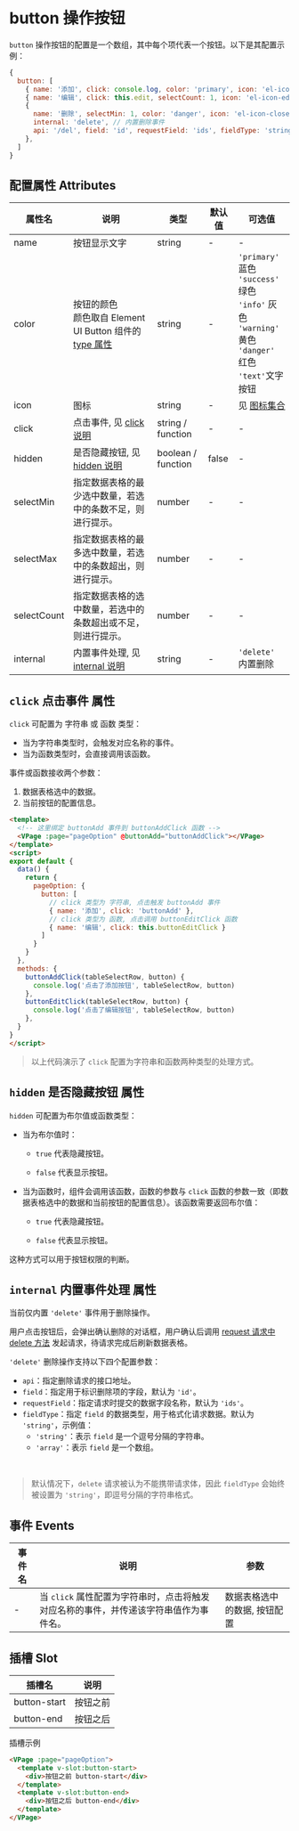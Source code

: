 # button 操作按钮

`button` 操作按钮的配置是一个数组，其中每个项代表一个按钮。以下是其配置示例：

``` js
{
  button: [
    { name: '添加', click: console.log, color: 'primary', icon: 'el-icon-plus' },
    { name: '编辑', click: this.edit, selectCount: 1, icon: 'el-icon-edit' },
    { 
      name: '删除', selectMin: 1, color: 'danger', icon: 'el-icon-close',
      internal: 'delete', // 内置删除事件
      api: '/del', field: 'id', requestField: 'ids', fieldType: 'string'
    },
  ]
}
```



## 配置属性 Attributes

| 属性名      | 说明                                                         | 类型               | 默认值 | 可选值                                                       |
| ----------- | ------------------------------------------------------------ | ------------------ | ------ | ------------------------------------------------------------ |
| name        | 按钮显示文字                                                 | string             | -      | -                                                            |
| color       | 按钮的颜色<br/>颜色取自 Element UI Button 组件的 [type 属性](https://element.eleme.cn/#/zh-CN/component/button#attributes) | string             | -      | `'primary'` 蓝色<br/>`'success'` 绿色<br/>`'info'` 灰色<br/>`'warning'` 黄色<br/>`'danger'` 红色<br/>`'text'`文字按钮 |
| icon        | 图标                                                         | string             | -      | 见 [图标集合](https://element.eleme.cn/#/zh-CN/component/icon#tu-biao-ji-he) |
| click       | 点击事件, 见 [click 说明](#click-点击事件-属性)              | string / function  | -      | -                                                            |
| hidden      | 是否隐藏按钮, 见 [hidden 说明](#hidden-是否隐藏按钮-属性)    | boolean / function | false  | -                                                            |
| selectMin   | 指定数据表格的最少选中数量，若选中的条数不足，则进行提示。   | number             | -      | -                                                            |
| selectMax   | 指定数据表格的最多选中数量，若选中的条数超出，则进行提示。   | number             | -      | -                                                            |
| selectCount | 指定数据表格的选中数量，若选中的条数超出或不足，则进行提示。 | number             | -      | -                                                            |
| internal    | 内置事件处理, 见 [internal 说明](#internal-内置事件处理-属性) | string             | -      | `'delete'` 内置删除                                          |



## `click` 点击事件 属性

`click` 可配置为 字符串 或 函数 类型：

- 当为字符串类型时，会触发对应名称的事件。
- 当为函数类型时，会直接调用该函数。

事件或函数接收两个参数：

1. 数据表格选中的数据。
2. 当前按钮的配置信息。



``` html
<template>
  <!-- 这里绑定 buttonAdd 事件到 buttonAddClick 函数 -->
  <VPage :page="pageOption" @buttonAdd="buttonAddClick"></VPage>
</template>
<script>
export default {
  data() {
    return {
      pageOption: {
        button: [
          // click 类型为 字符串, 点击触发 buttonAdd 事件
          { name: '添加', click: 'buttonAdd' },
          // click 类型为 函数, 点击调用 buttonEditClick 函数
          { name: '编辑', click: this.buttonEditClick }
        ]
      }
    }
  },
  methods: {
    buttonAddClick(tableSelectRow, button) {
      console.log('点击了添加按钮', tableSelectRow, button)
    },
    buttonEditClick(tableSelectRow, button) {
      console.log('点击了编辑按钮', tableSelectRow, button)
    },
  }
}
</script>
```

> 以上代码演示了 `click` 配置为字符串和函数两种类型的处理方式。



## `hidden` 是否隐藏按钮 属性

`hidden` 可配置为布尔值或函数类型：

- 当为布尔值时：

  - `true` 代表隐藏按钮。

  - `false` 代表显示按钮。

- 当为函数时，组件会调用该函数，函数的参数与 `click` 函数的参数一致（即数据表格选中的数据和当前按钮的配置信息）。该函数需要返回布尔值：

  - `true` 代表隐藏按钮。

  - `false` 代表显示按钮。

这种方式可以用于按钮权限的判断。



## `internal` 内置事件处理 属性

当前仅内置 `'delete'` 事件用于删除操作。

用户点击按钮后，会弹出确认删除的对话框，用户确认后调用 [request 请求中 delete 方法](../起步/request%20请求.html#请求接口) 发起请求，待请求完成后刷新数据表格。



`'delete'` 删除操作支持以下四个配置参数：

- `api`：指定删除请求的接口地址。
- `field`：指定用于标识删除项的字段，默认为 `'id'`。
- `requestField`：指定请求时提交的数据字段名称，默认为 `'ids'`。
- `fieldType`：指定 `field` 的数据类型，用于格式化请求数据。默认为 `'string'`，示例值：
  - `'string'`：表示 `field` 是一个逗号分隔的字符串。
  - `'array'`：表示 `field` 是一个数组。

<br/>

> 默认情况下，`delete` 请求被认为不能携带请求体，因此 `fieldType` 会始终被设置为 `'string'`，即逗号分隔的字符串格式。



## 事件 Events
| 事件名 | 说明                                                         | 参数                         |
| ------ | ------------------------------------------------------------ | ---------------------------- |
| -      | 当 `click` 属性配置为字符串时，点击将触发对应名称的事件，并传递该字符串值作为事件名。 | 数据表格选中的数据, 按钮配置 |



## 插槽 Slot
| 插槽名       | 说明     |
| ------------ | -------- |
| button-start | 按钮之前 |
| button-end   | 按钮之后 |

插槽示例

``` html
<VPage :page="pageOption">
  <template v-slot:button-start>
    <div>按钮之前 button-start</div>
  </template>
  <template v-slot:button-end>
    <div>按钮之后 button-end</div>
  </template>
</VPage>
```

